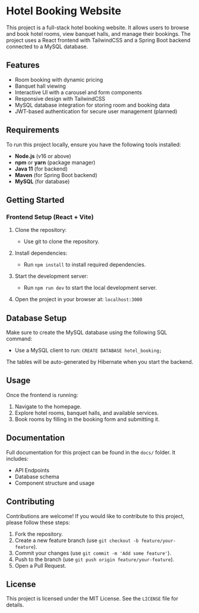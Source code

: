 # Hotel Booking Website

This project is a full-stack hotel booking website. It allows users to browse and book hotel rooms, view banquet halls, and manage their bookings. The project uses a React frontend with TailwindCSS and a Spring Boot backend connected to a MySQL database.

## Features
- Room booking with dynamic pricing
- Banquet hall viewing
- Interactive UI with a carousel and form components
- Responsive design with TailwindCSS
- MySQL database integration for storing room and booking data
- JWT-based authentication for secure user management (planned)

## Requirements
To run this project locally, ensure you have the following tools installed:
- **Node.js** (v16 or above)
- **npm** or **yarn** (package manager)
- **Java 11** (for backend)
- **Maven** (for Spring Boot backend)
- **MySQL** (for database)

## Getting Started

### Frontend Setup (React + Vite)
1. Clone the repository:
   - Use git to clone the repository.

2. Install dependencies:
   - Run `npm install` to install required dependencies.

3. Start the development server:
   - Run `npm run dev` to start the local development server.

4. Open the project in your browser at: `localhost:3000`

## Database Setup
Make sure to create the MySQL database using the following SQL command:
- Use a MySQL client to run: `CREATE DATABASE hotel_booking;`

The tables will be auto-generated by Hibernate when you start the backend.

## Usage
Once the frontend is running:
1. Navigate to the homepage.
2. Explore hotel rooms, banquet halls, and available services.
3. Book rooms by filling in the booking form and submitting it.

## Documentation
Full documentation for this project can be found in the `docs/` folder. It includes:
- API Endpoints
- Database schema
- Component structure and usage

## Contributing
Contributions are welcome! If you would like to contribute to this project, please follow these steps:
1. Fork the repository.
2. Create a new feature branch (use `git checkout -b feature/your-feature`).
3. Commit your changes (use `git commit -m 'Add some feature'`).
4. Push to the branch (use `git push origin feature/your-feature`).
5. Open a Pull Request.

## License
This project is licensed under the MIT License. See the `LICENSE` file for details.

